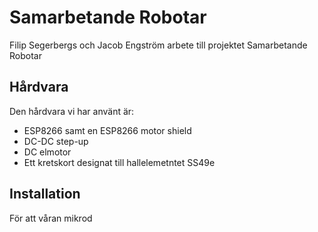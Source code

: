 # Samarbetande Robotar
 Filip Segerbergs och Jacob Engström arbete till projektet Samarbetande Robotar

## Hårdvara
Den hårdvara vi har använt är:
- ESP8266 samt en ESP8266 motor shield
- DC-DC step-up
- DC elmotor
- Ett kretskort designat till hallelemetntet SS49e

## Installation
För att våran mikrod